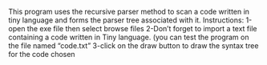 This program uses the recursive parser method to scan a code written in tiny language and forms the parser tree associated with it.
Instructions: 
1-open the exe file then select browse files 
2-Don’t forget to import a text file containing a code written in Tiny language. (you can test the program on the file named “code.txt” 
3-click on the draw button to draw the syntax tree for the code chosen 
